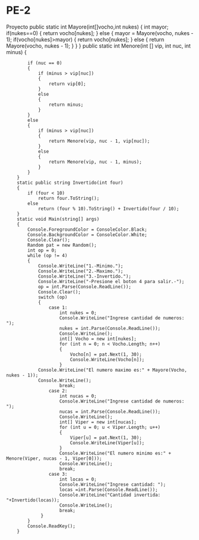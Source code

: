 # PE-2
Proyecto
 public static int Mayore(int[]vocho,int nukes)
        {
            int mayor;
            if(nukes==0)
            {
                return vocho[nukes];
            }
            else
            {
                mayor = Mayore(vocho, nukes - 1);
                if(vocho[nukes]>mayor)
                {
                    return vocho[nukes];
                }
                else
                {
                    return Mayore(vocho, nukes - 1);
                }
            }
        }
        public static int Menore(int [] vip, int nuc, int minus)
        {
            
            if (nuc == 0)
            {
                if (minus > vip[nuc])
                {
                    return vip[0];
                }
                else
                {
                    return minus;
                }
            }
            else
            {
                if (minus > vip[nuc])
                {
                    return Menore(vip, nuc - 1, vip[nuc]);
                }
                else
                {
                    return Menore(vip, nuc - 1, minus);
                }
            }
        }
        static public string Invertido(int four)
        {
            if (four < 10)
                return four.ToString();
            else
                return (four % 10).ToString() + Invertido(four / 10);
        }
        static void Main(string[] args)
        {
            Console.ForegroundColor = ConsoleColor.Black;
            Console.BackgroundColor = ConsoleColor.White;
            Console.Clear();
            Random pat = new Random();
            int op = 0;
            while (op != 4)
            {
                Console.WriteLine("1.-Minimo.");
                Console.WriteLine("2.-Maximo.");
                Console.WriteLine("3.-Invertido.");
                Console.WriteLine("-Presione el boton 4 para salir.-");
                op = int.Parse(Console.ReadLine());
                Console.Clear();
                switch (op)
                {
                    case 1:
                        int nukes = 0;
                        Console.WriteLine("Ingrese cantidad de numeros: ");
                        nukes = int.Parse(Console.ReadLine());
                        Console.WriteLine();
                        int[] Vocho = new int[nukes];
                        for (int n = 0; n < Vocho.Length; n++)
                        {
                            Vocho[n] = pat.Next(1, 30);
                            Console.WriteLine(Vocho[n]);
                        }
                Console.WriteLine("El numero maximo es:" + Mayore(Vocho, nukes - 1));
                Console.WriteLine();
                        break;
                    case 2:
                        int nucas = 0;
                        Console.WriteLine("Ingrese cantidad de numeros: ");
                        nucas = int.Parse(Console.ReadLine());
                        Console.WriteLine();
                        int[] Viper = new int[nucas];
                        for (int u = 0; u < Viper.Length; u++)
                        {
                            Viper[u] = pat.Next(1, 30);
                            Console.WriteLine(Viper[u]);
                        }
                        Console.WriteLine("El numero minimo es:" + Menore(Viper, nucas - 1, Viper[0]));
                        Console.WriteLine();
                        break;
                    case 3:
                        int locas = 0;
                        Console.WriteLine("Ingrese cantidad: ");
                        locas =int.Parse(Console.ReadLine());
                        Console.WriteLine("Cantidad invertida: "+Invertido(locas));
                        Console.WriteLine();
                        break;
                 }
            }
            Console.ReadKey();
        }
